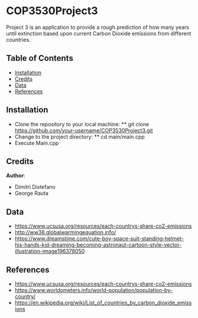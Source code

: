 # COP3530Project3
Project 3 is an application to provide a rough prediction of how many years until extinction based upon current Carbon Dioxide emissions from different countries.

## Table of Contents
- [Installation](#installation)
- [Credits](#credits)
- [Data](#Data)
- [References](#References)

## Installation
* Clone the repository to your local machine:
**  git clone https://github.com/your-username/COP3530Project3.git
* Change to the project directory:
**  cd main/main.cpp
* Execute Main.cpp
  

## Credits
**Author**:
* Dimitri Distefano
* George Rauta

## Data
* https://www.ucsusa.org/resources/each-countrys-share-co2-emissions
* http://ww38.globalwarmingequation.info/
* https://www.dreamstime.com/cute-boy-space-suit-standing-helmet-his-hands-kid-dreaming-becoming-astronaut-cartoon-style-vector-illustration-image196378050

## References
* https://www.ucsusa.org/resources/each-countrys-share-co2-emissions
* https://www.worldometers.info/world-population/population-by-country/
* https://en.wikipedia.org/wiki/List_of_countries_by_carbon_dioxide_emissions
